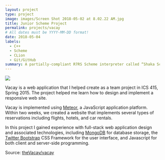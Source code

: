 ```yaml
---
layout: project
type: project
image: images/Screen Shot 2018-05-02 at 8.02.22 AM.jpg
title: Junior Scheme Project
permalink: projects/vacay
# All dates must be YYYY-MM-DD format!
date: 2018-05-04
labels:
  - C++
  - Scheme
  - CLion
  - Git/GitHub
summary: A partially-compliant R7RS Scheme interpreter called “Shaka Scheme” written in C++.
---
```


<img class="ui medium right floated rounded image" src="../images/vacay-home-page.png">

Vacay is a web application that I helped create as a team project in ICS 415, Spring 2015. The project helped me learn how to design and implement a responsive web site.

Vacay is implemented using [Meteor](http://meteor.com), a JavaScript application platform. Within two weeks, we created a website that implements several types of reservations including flights, hotels, and car rentals.

In this project I gained experience with full-stack web application design and associated technologies, including [MongoDB](http://mongodb.com) for database storage, the [Twitter Bootstrap](http://getbootstrap.com/) CSS Framework for the user interface, and Javascript for both client and server-side programming. 
 
Source: <a href="https://github.com/theVacay/vacay"><i class="large github icon"></i>theVacay/vacay</a>
